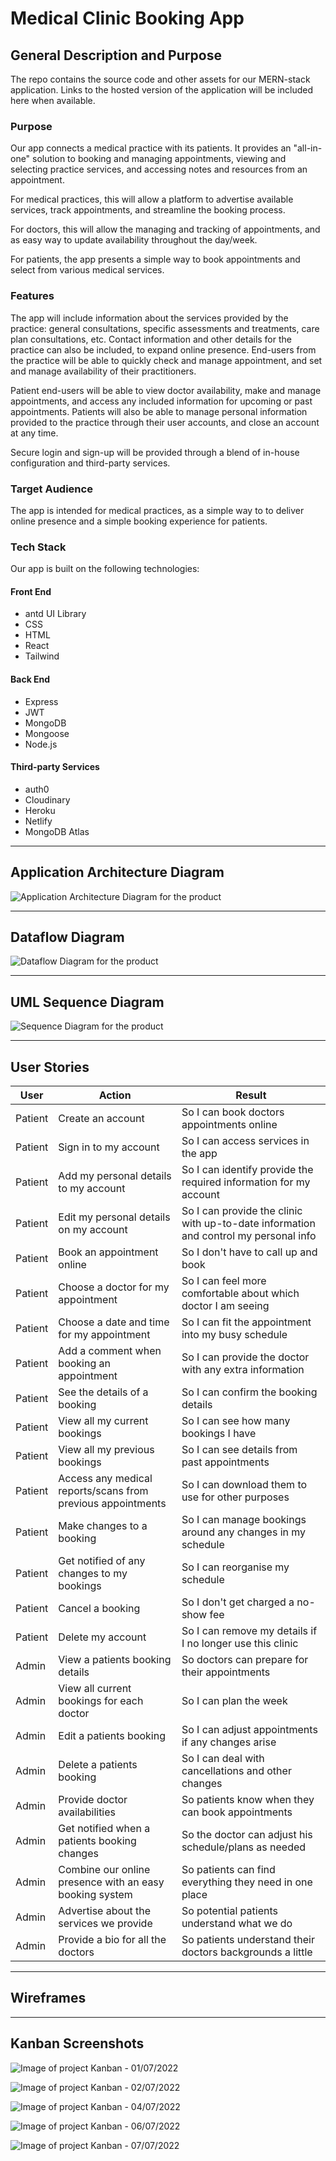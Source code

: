 # Medical Clinic Booking App

## General Description and Purpose

The repo contains the source code and other assets for our MERN-stack application. Links to the hosted version of the application will be included here when available.

### Purpose
Our app connects a medical practice with its patients. It provides an "all-in-one" solution to booking and managing appointments, viewing and selecting practice services, and accessing notes and resources from an appointment.

For medical practices, this will allow a platform to advertise available services, track appointments, and streamline the booking process.

For doctors, this will allow the managing and tracking of appointments, and as easy way to update availability throughout the day/week.

For patients, the app presents a simple way to book appointments and select from various medical services.

### Features

The app will include information about the services provided by the practice: general consultations, specific assessments and treatments, care plan consultations, etc. Contact information and other details for the practice can also be included, to expand online presence. End-users from the practice will be able to quickly check and manage appointment, and set and manage availability of their practitioners.

Patient end-users will be able to view doctor availability, make and manage appointments, and access any included information for upcoming or past appointments. Patients will also be able to manage personal information provided to the practice through their user accounts, and close an account at any time.

Secure login and sign-up will be provided through a blend of in-house configuration and third-party services.

### Target Audience

The app is intended for medical practices, as a simple way to to deliver online presence and a simple booking experience for patients.

### Tech Stack

Our app is built on the following technologies:

#### Front End
- antd UI Library
- CSS
- HTML
- React
- Tailwind

#### Back End
- Express
- JWT
- MongoDB
- Mongoose
- Node.js

#### Third-party Services
- auth0
- Cloudinary
- Heroku
- Netlify
- MongoDB Atlas

---

## Application Architecture Diagram

![Application Architecture Diagram for the product](./docs/aad.png)

---

## Dataflow Diagram 

![Dataflow Diagram for the product](./docs/dfd.png)

---

## UML Sequence Diagram

![Sequence Diagram for the product](./docs/sequence-diagram.png)

---

## User Stories

| User    | Action                                                      | Result                                                                               |
|---------|-------------------------------------------------------------|--------------------------------------------------------------------------------------|
| Patient | Create an account                                           | So I can book doctors appointments online                                            |
| Patient | Sign in to my account                                       | So I can access services in the app                                                  |
| Patient | Add my personal details to my account                       | So I can identify provide the required information for my account                    |
| Patient | Edit my personal details on my account                      | So I can provide the clinic with up-to-date information and control my personal info |
| Patient | Book an appointment online                                  | So I don't have to call up and book                                                  |
| Patient | Choose a doctor for my appointment                          | So I can feel more comfortable about which doctor I am seeing                        |
| Patient | Choose a date and time for my appointment                   | So I can fit the appointment into my busy schedule                                   |
| Patient | Add a comment when booking an appointment                   | So I can provide the doctor with any extra information                               |
| Patient | See the details of a booking                                | So I can confirm the booking details                                                 |
| Patient | View all my current bookings                                | So I can see how many bookings I have                                                |
| Patient | View all my previous bookings                               | So I can see details from past appointments                                          |
| Patient | Access any medical reports/scans from previous appointments | So I can download them to use for other purposes                                     |
| Patient | Make changes to a booking                                   | So I can manage bookings around any changes in my schedule                           |
| Patient | Get notified of any changes to my bookings                  | So I can reorganise my schedule                                                      |
| Patient | Cancel a booking                                            | So I don't get charged a no-show fee                                                 |
| Patient | Delete my account                                           | So I can remove my details if I no longer use this clinic                            |
| Admin   | View a patients booking details                             | So doctors can prepare for their appointments                                        |
| Admin   | View all current bookings for each doctor                   | So I can plan the week                                                               |
| Admin   | Edit a patients booking                                     | So I can adjust appointments if any changes arise                                    |
| Admin   | Delete a patients booking                                   | So I can deal with cancellations and other changes                                   |
| Admin   | Provide doctor availabilities                               | So patients know when they can book appointments                                     |
| Admin   | Get notified when a patients booking changes                | So the doctor can adjust his schedule/plans as needed                                |
| Admin   | Combine our online presence with an easy booking system     | So patients can find everything they need in one place                               |
| Admin   | Advertise about the services we provide                     | So potential patients understand what we do                                          |
| Admin   | Provide a bio for all the doctors                           | So patients understand their doctors backgrounds a little                            |


---
  
## Wireframes

---

## Kanban Screenshots

![Image of project Kanban - 01/07/2022](docs/Kanban-2022-07-01.png)

![Image of project Kanban - 02/07/2022](docs/Kanban-2022-07-02.png)

![Image of project Kanban - 04/07/2022](docs/Kanban-2022-07-04.png)

![Image of project Kanban - 06/07/2022](docs/Kanban-2022-07-06.png)

![Image of project Kanban - 07/07/2022](docs/Kanban-2022-07-07.png)

